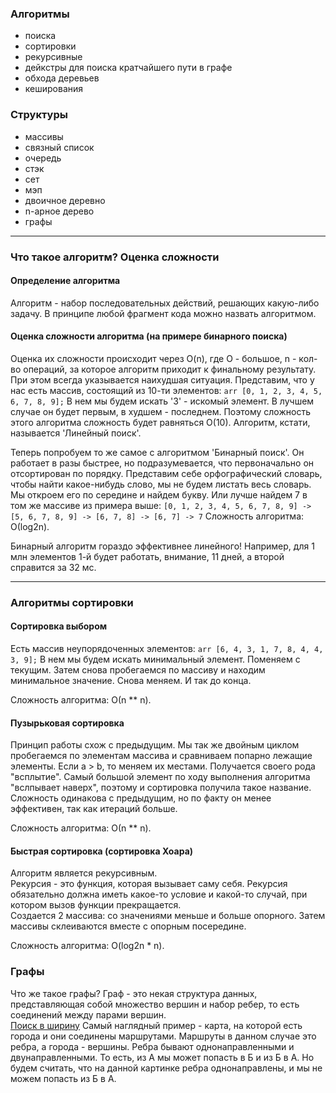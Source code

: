 ### Алгоритмы

* поиска
* сортировки
* рекурсивные
* дейкстры для поиска кратчайшего пути в графе
* обхода деревьев
* кеширования

### Структуры

* массивы
* связный список
* очередь
* стэк
* сет
* мэп
* двоичное деревно 
* n-арное дерево
* графы

***

### Что такое алгоритм? Оценка сложности 
#### Определение алгоритма

Алгоритм - набор последовательных действий, решающих какую-либо задачу. В принципе любой фрагмент кода можно назвать алгоритмом. 

#### Оценка сложности алгоритма (на примере бинарного поиска)

Оценка их сложности происходит через  O(n), где O - большое, n - кол-во операций, за которое алгоритм приходит к финальному результату. При этом всегда указывается наихудшая ситуация. 
Представим, что у нас есть массив, состоящий из 10-ти элементов: 
`arr [0, 1, 2, 3, 4, 5, 6, 7, 8, 9];`
В нем мы будем искать '3' - искомый элемент. В лучшем случае он будет первым, в худшем - последнем. Поэтому сложность этого алгоритма сложность будет равняться O(10). Алгоритм, кстати, называется 'Линейный поиск'.

Теперь попробуем то же самое с алгоритмом 'Бинарный поиск'. Он работает в разы быстрее, но подразумевается, что первоначально он отсортирован по порядку. 
Представим себе орфографический словарь, чтобы найти какое-нибудь слово, мы не будем листать весь словарь. Мы откроем его по середине и найдем букву. Или лучше найдем 7 в том же массиве из примера выше: 
`[0, 1, 2, 3, 4, 5, 6, 7, 8, 9] -> [5, 6, 7, 8, 9] -> [6, 7, 8] -> [6, 7] -> 7`
Cложность алгоритма: О(log2n).

Бинарный алгоритм гораздо эффективнее линейного! Например, для 1 млн элементов 1-й будет работать, внимание, 11 дней, а второй справится за 32 мс. 

***

### Алгоритмы сортировки 
#### Сортировка выбором

Есть массив неупорядоченных элементов:
`arr [6, 4, 3, 1, 7, 8, 4, 4, 3, 9];`
В нем мы будем искать минимальный элемент. Поменяем с текущим. Затем снова пробегаемся по массиву и находим минимальное значение. Снова меняем. И так до конца.

Cложность алгоритма: О(n ** n).

#### Пузырьковая сортировка

Принцип работы схож с предыдущим. Мы так же двойным циклом пробегаемся по элементам массива и сравниваем попарно лежащие элементы. Если a > b, то меняем их местами. Получается своего рода "всплытие". Самый большой элемент по ходу выполнения алгоритма "вслпывает наверх", поэтому и сортировка получила такое название. Сложность одинакова с предыдущим, но по факту он менее эффективен, так как итераций больше. 

Cложность алгоритма: О(n ** n).

#### Быстрая сортировка (сортировка Хоара)

Алгоритм является рекурсивным.  
Рекурсия - это функция, которая вызывает саму себя. Рекурсия обязательно должна иметь какое-то условие и какой-то случай, при котором вызов функции прекращается.  
Создается 2 массива: со значениями меньше и больше опорного. Затем массивы склеиваются вместе с опорным посередине. 

Сложность алгоритма: O(log2n * n).

### Графы

Что же такое графы? Граф - это некая структура данных, представляющая собой множество вершин и набор ребер, то есть соединений между парами вершин.  
[Поиск в ширину](https://ipfs.io/ipfs/QmXxRqQyccizXQdAShpnUgyQxWM1p5Kz9snChV4j4WJXXt?filename=%D0%9F%D0%BE%D0%B8%D1%81%D0%BA%20%D0%B2%20%D1%88%D0%B8%D1%80%D0%B8%D0%BD%D1%83.png)
Самый наглядный пример - карта, на которой есть города и они соединены маршрутами. Маршруты в данном случае это ребра, а города - вершины. Ребра бывают однонаправленными и двунаправленными. То есть, из А мы может попасть в Б и из Б в А. Но будем считать, что на данной картинке ребра однонаправлены, и мы не можем попасть из Б в А. 